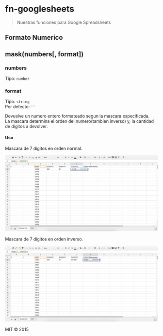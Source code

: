 # fn-googlesheets
> Nuestras funciones para Google Spreadsheets

## Formato Numerico

## mask(numbers[, format])

### numbers
Tipo: `number`

### format
Tipo: `string` <br />
Por defecto: `''`

Devuelve un numero entero formateado segun la mascara especificada. <br />
La mascara determina el orden del numero(tambien inverso) y, la cantidad de digitos a devolver.

#### Uso
Mascara de 7 digitos en orden normal.

![](./img/normal.png)

Mascara de 7 digitos en orden inverso.

![](./img/reversed.png)

MIT © 2015